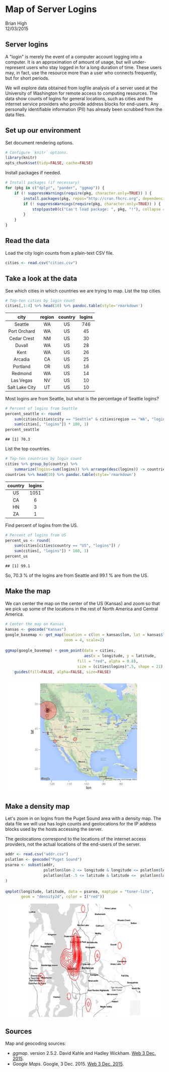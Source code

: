 # Map of Server Logins
Brian High  
12/03/2015  

## Server logins

A "login" is merely the event of a computer account logging into a computer. 
It is an approximation of amount of usage, but will under-represent users 
who stay logged in for a long duration of time. These users may, in fact, use 
the resource more than a user who connects frequently, but for short periods.

We will explore data obtained from logfile analysis of a server used at the
University of Washington for remote access to computing resources. The data
show counts of logins for general locations, such as cities and the internet
service providers who provide address blocks for end-users. Any personally 
identifiable information (PII) has already been scrubbed from the data files. 

## Set up our environment

Set document rendering options.
 

```r
# Configure `knitr` options.
library(knitr)
opts_chunk$set(tidy=FALSE, cache=FALSE)
```

Install packages if needed.


```r
# Install packages (if necessary)
for (pkg in c("dplyr", "pander", "ggmap")) {
    if (! suppressWarnings(require(pkg, character.only=TRUE)) ) {
        install.packages(pkg, repos="http://cran.fhcrc.org", dependencies=TRUE)
        if (! suppressWarnings(require(pkg, character.only=TRUE)) ) {
            stop(paste0(c("Can't load package: ", pkg, "!"), collapse = ""))
        }
    }
}
```

## Read the data

Load the city login counts from a plain-text CSV file.


```r
cities <- read.csv("cities.csv")
```

## Take a look at the data

See which cities in which countries we are trying to map. List the top cities.


```r
# Top-ten cities by login count
cities[,1:4] %>% head(10) %>% pandoc.table(style='rmarkdown')
```



|      city      |  region  |  country  |  logins  |
|:--------------:|:--------:|:---------:|:--------:|
|    Seattle     |    WA    |    US     |   746    |
|  Port Orchard  |    WA    |    US     |    45    |
|  Cedar Crest   |    NM    |    US     |    30    |
|     Duvall     |    WA    |    US     |    28    |
|      Kent      |    WA    |    US     |    26    |
|    Arcadia     |    CA    |    US     |    25    |
|    Portland    |    OR    |    US     |    16    |
|    Redmond     |    WA    |    US     |    14    |
|   Las Vegas    |    NV    |    US     |    10    |
| Salt Lake City |    UT    |    US     |    10    |

Most logins are from Seattle, but what is the percentage of Seattle logins?


```r
# Percent of logins from Seattle
percent_seattle <- round(
    sum(cities[cities$city == "Seattle" & cities$region == "WA", "logins"]) / 
    sum(cities[, "logins"]) * 100, 1)
percent_seattle
```

```
## [1] 70.3
```

List the top countries.


```r
# Top-ten countries by login count
cities %>% group_by(country) %>% 
    summarize(logins=sum(logins)) %>% arrange(desc(logins)) -> countries
countries %>% head(10) %>% pandoc.table(style='rmarkdown')
```



|  country  |  logins  |
|:---------:|:--------:|
|    US     |   1051   |
|    CA     |    6     |
|    HN     |    3     |
|    ZA     |    1     |

Find percent of logins from the US.


```r
# Percent of logins from US
percent_us <- round(
    sum(cities[cities$country == "US", "logins"]) / 
    sum(cities[, "logins"]) * 100, 1)
percent_us
```

```
## [1] 99.1
```

So, 70.3 % of the logins are from Seattle and 99.1 %
are from the US. 

## Make the map

We can center the map on the center of the US (Kansas) and zoom so that we 
pick up some of the locations in the rest of North America and Central America.


```r
# Center the map on Kansas
kansas <- geocode("Kansas")
google_basemap <- get_map(location = c(lon = kansas$lon, lat = kansas$lat), 
                          zoom = 4, scale=2)

ggmap(google_basemap) + geom_point(data = cities, 
                                   aes(x = longitude, y = latitude,
                                fill = "red", alpha = 0.8), 
                                size = (cities$logins)^.5, shape = 21) + 
    guides(fill=FALSE, alpha=FALSE, size=FALSE)
```

![](map_of_logins_by_city_files/figure-html/make_google_map-1.png) 

## Make a density map

Let's zoom in on logins from the Puget Sound area with a density map. The data 
file we will use has login counts and geolocations for the IP address blocks 
used by the hosts accessing the server. 

The geolocations correspond to the locations of the internet access providers, 
not the actual locations of the end-users of the server.


```r
addr <- read.csv("addr.csv")
pslatlon <- geocode("Puget Sound")
psarea <- subset(addr, 
                 pslatlon$lon-2 <= longitude & longitude <= pslatlon$lon+2 &
                 pslatlon$lat-.5 <= latitude & latitude <=  pslatlon$lat+.5
)

qmplot(longitude, latitude, data = psarea, maptype = "toner-lite", 
       geom = "density2d", color = I("red"))
```

![](map_of_logins_by_city_files/figure-html/puget_sound_density_map-1.png) 

## Sources

Map and geocoding sources: 

- _ggmap_. version 2.5.2. David Kahle and Hadley Wickham. [Web 3 Dec. 2015](https://github.com/dkahle/ggmap).
- _Google Maps_. Google, 3 Dec. 2015. [Web 3 Dec. 2015](http://maps.googleapis.com/maps/api/staticmap?center=37.697948,-97.314835&zoom=4&size=640x640&scale=2&maptype=terrain&language=en-EN&sensor=false).  
